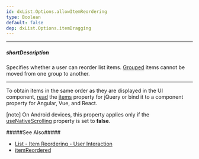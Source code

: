 ```yaml
---
id: dxList.Options.allowItemReordering
type: Boolean
default: false
dep: dxList.Options.itemDragging
---
```

---
##### shortDescription
Specifies whether a user can reorder list items. [Grouped](/api-reference/10%20UI%20Components/dxList/1%20Configuration/grouped.md '/Documentation/ApiReference/UI_Components/dxList/Configuration/#grouped') items cannot be moved from one group to another.

---
To obtain items in the same order as they are displayed in the UI component, [read](/api-reference/10%20UI%20Components/Component/3%20Methods/option(optionName).md '/Documentation/ApiReference/UI_Components/dxList/Methods/#optionoptionName') the [items](/api-reference/10%20UI%20Components/dxList/1%20Configuration/items '/Documentation/ApiReference/UI_Components/dxList/Configuration/items/') property for jQuery or bind it to a component property for Angular, Vue, and React.

[note] On Android devices, this property applies only if the [useNativeScrolling](/api-reference/10%20UI%20Components/dxList/1%20Configuration/useNativeScrolling.md '/Documentation/ApiReference/UI_Components/dxList/Configuration/#useNativeScrolling') property is set to **false**.

#####See Also#####
- [List - Item Reordering - User Interaction](/concepts/05%20UI%20Components/List/30%20Item%20Reordering/01%20User%20Interaction.md '/Documentation/Guide/UI_Components/List/Item_Reordering/#User_Interaction')
- [itemReordered](/api-reference/10%20UI%20Components/dxList/4%20Events/itemReordered.md '/Documentation/ApiReference/UI_Components/dxList/Events/#itemReordered')